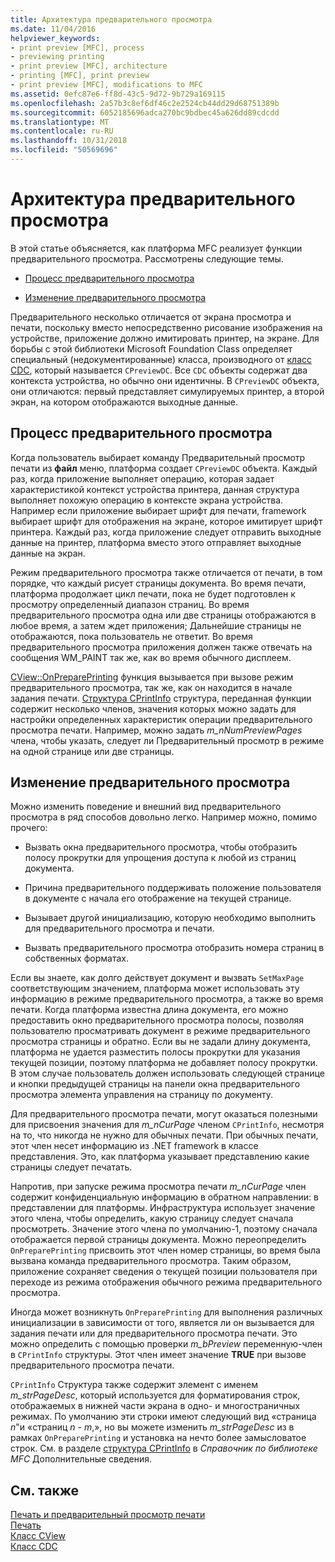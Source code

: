 ```yaml
---
title: Архитектура предварительного просмотра
ms.date: 11/04/2016
helpviewer_keywords:
- print preview [MFC], process
- previewing printing
- print preview [MFC], architecture
- printing [MFC], print preview
- print preview [MFC], modifications to MFC
ms.assetid: 0efc87e6-ff8d-43c5-9d72-9b729a169115
ms.openlocfilehash: 2a57b3c8ef6df46c2e2524cb44dd29d68751389b
ms.sourcegitcommit: 6052185696adca270bc9bdbec45a626dd89cdcdd
ms.translationtype: MT
ms.contentlocale: ru-RU
ms.lasthandoff: 10/31/2018
ms.locfileid: "50569696"
---
```

# <a name="print-preview-architecture"></a>Архитектура предварительного просмотра

В этой статье объясняется, как платформа MFC реализует функции предварительного просмотра. Рассмотрены следующие темы.

- [Процесс предварительного просмотра](#_core_the_print_preview_process)

- [Изменение предварительного просмотра](#_core_modifying_print_preview)

Предварительного несколько отличается от экрана просмотра и печати, поскольку вместо непосредственно рисование изображения на устройстве, приложение должно имитировать принтер, на экране. Для борьбы с этой библиотеки Microsoft Foundation Class определяет специальный (недокументированные) класса, производного от [класс CDC](../mfc/reference/cdc-class.md), который называется `CPreviewDC`. Все `CDC` объекты содержат два контекста устройства, но обычно они идентичны. В `CPreviewDC` объекта, они отличаются: первый представляет симулируемых принтер, а второй экран, на котором отображаются выходные данные.

##  <a name="_core_the_print_preview_process"></a> Процесс предварительного просмотра

Когда пользователь выбирает команду Предварительный просмотр печати из **файл** меню, платформа создает `CPreviewDC` объекта. Каждый раз, когда приложение выполняет операцию, которая задает характеристикой контекст устройства принтера, данная структура выполняет похожую операцию в контексте экрана устройства. Например если приложение выбирает шрифт для печати, framework выбирает шрифт для отображения на экране, которое имитирует шрифт принтера. Каждый раз, когда приложение следует отправить выходные данные на принтер, платформа вместо этого отправляет выходные данные на экран.

Режим предварительного просмотра также отличается от печати, в том порядке, что каждый рисует страницы документа. Во время печати, платформа продолжает цикл печати, пока не будет подготовлен к просмотру определенный диапазон страниц. Во время предварительного просмотра одна или две страницы отображаются в любое время, а затем ждет приложения; Дальнейшие страницы не отображаются, пока пользователь не ответит. Во время предварительного просмотра приложения должен также отвечать на сообщения WM_PAINT так же, как во время обычного дисплеем.

[CView::OnPreparePrinting](../mfc/reference/cview-class.md#onprepareprinting) функция вызывается при вызове режим предварительного просмотра, так же, как он находится в начале задания печати. [Структура CPrintInfo](../mfc/reference/cprintinfo-structure.md) структура, переданная функции содержит несколько членов, значения которых можно задать для настройки определенных характеристик операции предварительного просмотра печати. Например, можно задать *m_nNumPreviewPages* члена, чтобы указать, следует ли Предварительный просмотр в режиме на одной странице или две страницы.

##  <a name="_core_modifying_print_preview"></a> Изменение предварительного просмотра

Можно изменить поведение и внешний вид предварительного просмотра в ряд способов довольно легко. Например можно, помимо прочего:

- Вызвать окна предварительного просмотра, чтобы отобразить полосу прокрутки для упрощения доступа к любой из страниц документа.

- Причина предварительного поддерживать положение пользователя в документе с начала его отображение на текущей странице.

- Вызывает другой инициализацию, которую необходимо выполнить для предварительного просмотра и печати.

- Вызвать предварительного просмотра отобразить номера страниц в собственных форматах.

Если вы знаете, как долго действует документ и вызвать `SetMaxPage` соответствующим значением, платформа может использовать эту информацию в режиме предварительного просмотра, а также во время печати. Когда платформа известна длина документа, его можно предоставить окно предварительного просмотра полосы, позволяя пользователю просматривать документ в режиме предварительного просмотра страницы и обратно. Если вы не задали длину документа, платформа не удается разместить полосы прокрутки для указания текущей позиции, поэтому платформа не добавляет полосу прокрутки. В этом случае пользователь должен использовать следующей странице и кнопки предыдущей страницы на панели окна предварительного просмотра элемента управления на страницу по документу.

Для предварительного просмотра печати, могут оказаться полезными для присвоения значения для *m_nCurPage* членом `CPrintInfo`, несмотря на то, что никогда не нужно для обычных печати. При обычных печати, этот член несет информацию из .NET framework в классе представления. Это, как платформа указывает представлению какие страницы следует печатать.

Напротив, при запуске режима просмотра печати *m_nCurPage* член содержит конфиденциальную информацию в обратном направлении: в представлении для платформы. Инфраструктура использует значение этого члена, чтобы определить, какую страницу следует сначала просмотреть. Значение этого члена по умолчанию-1, поэтому сначала отображается первой страницы документа. Можно переопределить `OnPreparePrinting` присвоить этот член номер страницы, во время была вызвана команда предварительного просмотра. Таким образом, приложение сохраняет сведения о текущей позиции пользователя при переходе из режима отображения обычного режима предварительного просмотра.

Иногда может возникнуть `OnPreparePrinting` для выполнения различных инициализации в зависимости от того, является ли он вызывается для задания печати или для предварительного просмотра печати. Это можно определить с помощью проверки *m_bPreview* переменную-член в `CPrintInfo` структуры. Этот член имеет значение **TRUE** при вызове предварительного просмотра печати.

`CPrintInfo` Структура также содержит элемент с именем *m_strPageDesc*, который используется для форматирования строк, отображаемых в нижней части экрана в одно- и многостраничных режимах. По умолчанию эти строки имеют следующий вид «страница *n*"и «страниц *n* - *m*,», но вы можете изменить *m_strPageDesc* из в рамках `OnPreparePrinting` и установка на нечто более замысловатое строк. См. в разделе [структура CPrintInfo](../mfc/reference/cprintinfo-structure.md) в *Справочник по библиотеке MFC* Дополнительные сведения.

## <a name="see-also"></a>См. также

[Печать и предварительный просмотр печати](../mfc/printing-and-print-preview.md)<br/>
[Печать](../mfc/printing.md)<br/>
[Класс CView](../mfc/reference/cview-class.md)<br/>
[Класс CDC](../mfc/reference/cdc-class.md)

